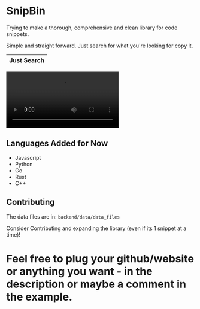 # SnipBin
Trying to make a thorough, comprehensive and clean library for code snippets.

Simple and straight forward. Just search for what you're looking for copy it.


| Just Search |
| ------------------------- |
<video src="https://github.com/user-attachments/assets/f58599d5-bb39-4a50-8b1f-4400ec2560ed"></video>


## Languages Added for Now
- Javascript
- Python
- Go
- Rust
- C++


## Contributing
The data files are in: `backend/data/data_files`

Consider Contributing and expanding the library (even if its 1 snippet at a time)!

Feel free to plug your github/website or anything you want - in the description or maybe a comment in the example.
=======
